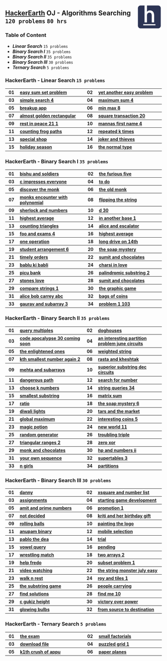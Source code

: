 <img align="right" width="80" src="/logos/hackerearth.jpg"></img>

## [HackerEarth](https://hackerearth.com/) OJ - Algorithms Searching `120 problems` `80 hrs`

### Table of Content

- ***Linear Search*** `15 problems`
- ***Binary Search I*** `35 problems`
- ***Binary Search II*** `35 problems`
- ***Binary Search III*** `30 problems`
- ***Ternary Search*** `5 problems`

### HackerEarth - Linear Search `15 problems`

<table>
    <tbody>
        <tr>
<th align="center" width="50px">01</th><th align="left" width="550px"><a href="https://www.hackerearth.com/practice/algorithms/searching/linear-search/practice-problems/algorithm/easy-sum-set-problem-7e6841ca/">easy sum set problem</a></th>
<th align="center" width="50px">02</th><th align="left" width="550px"><a href="https://www.hackerearth.com/practice/algorithms/searching/linear-search/practice-problems/algorithm/yet-another-easy-problem-1f3273a0/">yet another easy problem</a></th>
        </tr>
        <tr>
<th align="center" width="50px">03</th><th align="left" width="550px"><a href="https://www.hackerearth.com/practice/algorithms/searching/linear-search/practice-problems/algorithm/simple-search-4/">simple search 4</a></th>
<th align="center" width="50px">04</th><th align="left" width="550px"><a href="https://www.hackerearth.com/practice/algorithms/searching/linear-search/practice-problems/algorithm/maximum-sum-4-f8d12458/">maximum sum 4</a></th>
        </tr>
        <tr>
<th align="center" width="50px">05</th><th align="left" width="550px"><a href="https://www.hackerearth.com/practice/algorithms/searching/linear-search/practice-problems/algorithm/breakup-app/">breakup app</a></th>
<th align="center" width="50px">06</th><th align="left" width="550px"><a href="https://www.hackerearth.com/practice/algorithms/searching/linear-search/practice-problems/algorithm/min-max-8/">min max 8</a></th>
        </tr>
        <tr>
<th align="center" width="50px">07</th><th align="left" width="550px"><a href="https://www.hackerearth.com/practice/algorithms/searching/linear-search/practice-problems/algorithm/almost-golden-rectangular-1c9d72c0/">almost golden rectangular</a></th>
<th align="center" width="50px">08</th><th align="left" width="550px"><a href="https://www.hackerearth.com/practice/algorithms/searching/linear-search/practice-problems/algorithm/square-transaction-20/">square transaction 20</a></th>
        </tr>
        <tr>
<th align="center" width="50px">09</th><th align="left" width="550px"><a href="https://www.hackerearth.com/practice/algorithms/searching/linear-search/practice-problems/algorithm/rest-in-peace-21-1/">rest in peace 21 1</a></th>
<th align="center" width="50px">10</th><th align="left" width="550px"><a href="https://www.hackerearth.com/practice/algorithms/searching/linear-search/practice-problems/algorithm/mannas-first-name-4/">mannas first name 4</a></th>
        </tr>
        <tr>
<th align="center" width="50px">11</th><th align="left" width="550px"><a href="https://www.hackerearth.com/practice/algorithms/searching/linear-search/practice-problems/algorithm/counting-frog-paths-1abd84d5/">counting frog paths</a></th>
<th align="center" width="50px">12</th><th align="left" width="550px"><a href="https://www.hackerearth.com/practice/algorithms/searching/linear-search/practice-problems/algorithm/repeated-k-times/">repeated k times</a></th>
        </tr>
        <tr>
<th align="center" width="50px">13</th><th align="left" width="550px"><a href="https://www.hackerearth.com/practice/algorithms/searching/linear-search/practice-problems/algorithm/special-shop-69904c91/">special shop</a></th>
<th align="center" width="50px">14</th><th align="left" width="550px"><a href="https://www.hackerearth.com/practice/algorithms/searching/linear-search/practice-problems/algorithm/joker-and-thieves-53e59f4a/">joker and thieves</a></th>
        </tr>
        <tr>
<th align="center" width="50px">15</th><th align="left" width="550px"><a href="https://www.hackerearth.com/practice/algorithms/searching/linear-search/practice-problems/algorithm/holiday-season-ab957deb/">holiday season</a></th>
<th align="center" width="50px">16</th><th align="left" width="550px"><a href="https://www.hackerearth.com/practice/algorithms/searching/linear-search/practice-problems/algorithm/the-normal-type/">the normal type</a></th>
        </tr>
    </tbody>
</table>

### HackerEarth - Binary Search I `35 problems`

<table>
    <tbody>
        <tr>
<th align="center" width="50px">01</th><th align="left" width="550px"><a href="https://www.hackerearth.com/practice/algorithms/searching/binary-search/practice-problems/algorithm/bishu-and-soldiers/">bishu and soldiers</a></th>
<th align="center" width="50px">02</th><th align="left" width="550px"><a href="https://www.hackerearth.com/practice/algorithms/searching/binary-search/practice-problems/algorithm/the-furious-five-69521576/">the furious five</a></th>
        </tr>
        <tr>
<th align="center" width="50px">03</th><th align="left" width="550px"><a href="https://www.hackerearth.com/practice/algorithms/searching/binary-search/practice-problems/algorithm/c-impresses-everyone/">c impresses everyone</a></th>
<th align="center" width="50px">04</th><th align="left" width="550px"><a href="https://www.hackerearth.com/practice/algorithms/searching/binary-search/practice-problems/algorithm/to-do-b9cfd3e3/">to do</a></th>
        </tr>
        <tr>
<th align="center" width="50px">05</th><th align="left" width="550px"><a href="https://www.hackerearth.com/practice/algorithms/searching/binary-search/practice-problems/algorithm/discover-the-monk/">discover the monk</a></th>
<th align="center" width="50px">06</th><th align="left" width="550px"><a href="https://www.hackerearth.com/practice/algorithms/searching/binary-search/practice-problems/algorithm/the-old-monk/">the old monk</a></th>
        </tr>
        <tr>
<th align="center" width="50px">07</th><th align="left" width="550px"><a href="https://www.hackerearth.com/practice/algorithms/searching/binary-search/practice-problems/algorithm/monks-encounter-with-polynomial/">monks encounter with polynomial</a></th>
<th align="center" width="50px">08</th><th align="left" width="550px"><a href="https://www.hackerearth.com/practice/algorithms/searching/binary-search/practice-problems/algorithm/flipping-the-string-831bbbbe/">flipping the string</a></th>
        </tr>
        <tr>
<th align="center" width="50px">09</th><th align="left" width="550px"><a href="https://www.hackerearth.com/practice/algorithms/searching/binary-search/practice-problems/algorithm/sherlock-and-numbers/">sherlock and numbers</a></th>
<th align="center" width="50px">10</th><th align="left" width="550px"><a href="https://www.hackerearth.com/practice/algorithms/searching/binary-search/practice-problems/algorithm/d-30/">d 30</a></th>
        </tr>
        <tr>
<th align="center" width="50px">11</th><th align="left" width="550px"><a href="https://www.hackerearth.com/practice/algorithms/searching/binary-search/practice-problems/algorithm/highest-average-64bdd761/">highest average</a></th>
<th align="center" width="50px">12</th><th align="left" width="550px"><a href="https://www.hackerearth.com/practice/algorithms/searching/binary-search/practice-problems/algorithm/in-another-base-1-e0d0f1ca/">in another base 1</a></th>
        </tr>
        <tr>
<th align="center" width="50px">13</th><th align="left" width="550px"><a href="https://www.hackerearth.com/practice/algorithms/searching/binary-search/practice-problems/algorithm/counting-triangles/">counting triangles</a></th>
<th align="center" width="50px">14</th><th align="left" width="550px"><a href="https://www.hackerearth.com/practice/algorithms/searching/binary-search/practice-problems/algorithm/alice-and-escalator/">alice and escalator</a></th>
        </tr>
        <tr>
<th align="center" width="50px">15</th><th align="left" width="550px"><a href="https://www.hackerearth.com/practice/algorithms/searching/binary-search/practice-problems/algorithm/foo-and-exams-4/">foo and exams 4</a></th>
<th align="center" width="50px">16</th><th align="left" width="550px"><a href="https://www.hackerearth.com/practice/algorithms/searching/binary-search/practice-problems/algorithm/highest-average-25400da7/">highest average</a></th>
        </tr>
        <tr>
<th align="center" width="50px">17</th><th align="left" width="550px"><a href="https://www.hackerearth.com/practice/algorithms/searching/binary-search/practice-problems/algorithm/one-operation/">one operation</a></th>
<th align="center" width="50px">18</th><th align="left" width="550px"><a href="https://www.hackerearth.com/practice/algorithms/searching/binary-search/practice-problems/algorithm/long-drive-on-14th/">long drive on 14th</a></th>
        </tr>
        <tr>
<th align="center" width="50px">19</th><th align="left" width="550px"><a href="https://www.hackerearth.com/practice/algorithms/searching/binary-search/practice-problems/algorithm/student-arrangement-6/">student arrangement 6</a></th>
<th align="center" width="50px">20</th><th align="left" width="550px"><a href="https://www.hackerearth.com/practice/algorithms/searching/binary-search/practice-problems/algorithm/the-soap-mystery/">the soap mystery</a></th>
        </tr>
        <tr>
<th align="center" width="50px">21</th><th align="left" width="550px"><a href="https://www.hackerearth.com/practice/algorithms/searching/binary-search/practice-problems/algorithm/timely-orders/">timely orders</a></th>
<th align="center" width="50px">22</th><th align="left" width="550px"><a href="https://www.hackerearth.com/practice/algorithms/searching/binary-search/practice-problems/algorithm/sumit-and-chocolates/">sumit and chocolates</a></th>
        </tr>
        <tr>
<th align="center" width="50px">23</th><th align="left" width="550px"><a href="https://www.hackerearth.com/practice/algorithms/searching/binary-search/practice-problems/algorithm/bablu-ki-babli-51f74021/">bablu ki babli</a></th>
<th align="center" width="50px">24</th><th align="left" width="550px"><a href="https://www.hackerearth.com/practice/algorithms/searching/binary-search/practice-problems/algorithm/charsi-in-love/">charsi in love</a></th>
        </tr>
        <tr>
<th align="center" width="50px">25</th><th align="left" width="550px"><a href="https://www.hackerearth.com/practice/algorithms/searching/binary-search/practice-problems/algorithm/picu-bank-09e29493/">picu bank</a></th>
<th align="center" width="50px">26</th><th align="left" width="550px"><a href="https://www.hackerearth.com/practice/algorithms/searching/binary-search/practice-problems/algorithm/palindromic-substring-2-a3d45c46/">palindromic substring 2</a></th>
        </tr>
        <tr>
<th align="center" width="50px">27</th><th align="left" width="550px"><a href="https://www.hackerearth.com/practice/algorithms/searching/binary-search/practice-problems/algorithm/stones-love/">stones love</a></th>
<th align="center" width="50px">28</th><th align="left" width="550px"><a href="https://www.hackerearth.com/practice/algorithms/searching/binary-search/practice-problems/algorithm/sumit-and-chocolates-c9e3069d/">sumit and chocolates</a></th>
        </tr>
        <tr>
<th align="center" width="50px">29</th><th align="left" width="550px"><a href="https://www.hackerearth.com/practice/algorithms/searching/binary-search/practice-problems/algorithm/compare-strings-1-1cb66e03/">compare strings 1</a></th>
<th align="center" width="50px">30</th><th align="left" width="550px"><a href="https://www.hackerearth.com/practice/algorithms/searching/binary-search/practice-problems/algorithm/the-graphic-game-59c30775/">the graphic game</a></th>
        </tr>
        <tr>
<th align="center" width="50px">31</th><th align="left" width="550px"><a href="https://www.hackerearth.com/practice/algorithms/searching/binary-search/practice-problems/algorithm/alice-bob-carrey-abc/">alice bob carrey abc</a></th>
<th align="center" width="50px">32</th><th align="left" width="550px"><a href="https://www.hackerearth.com/practice/algorithms/searching/binary-search/practice-problems/algorithm/bags-of-coins-7b1d612c/">bags of coins</a></th>
        </tr>
        <tr>
<th align="center" width="50px">33</th><th align="left" width="550px"><a href="https://www.hackerearth.com/practice/algorithms/searching/binary-search/practice-problems/algorithm/gaurav-and-subarray-3-787fb90a/">gaurav and subarray 3</a></th>
<th align="center" width="50px">34</th><th align="left" width="550px"><a href="https://www.hackerearth.com/practice/algorithms/searching/binary-search/practice-problems/algorithm/problem-1-103/">problem 1 103</a></th>
        </tr>
    </tbody>
</table>

### HackerEarth - Binary Search II `35 problems`

<table>
    <tbody>
        <tr>
<th align="center" width="50px">01</th><th align="left" width="550px"><a href="https://www.hackerearth.com/practice/algorithms/searching/binary-search/practice-problems/algorithm/query-multiples-6cf951be/">query multiples</a></th>
<th align="center" width="50px">02</th><th align="left" width="550px"><a href="https://www.hackerearth.com/practice/algorithms/searching/binary-search/practice-problems/algorithm/doghouses/">doghouses</a></th>
        </tr>
        <tr>
<th align="center" width="50px">03</th><th align="left" width="550px"><a href="https://www.hackerearth.com/practice/algorithms/searching/binary-search/practice-problems/algorithm/code-apocalypse-30-coming-soon/">code apocalypse 30 coming soon</a></th>
<th align="center" width="50px">04</th><th align="left" width="550px"><a href="https://www.hackerearth.com/practice/algorithms/searching/binary-search/practice-problems/algorithm/an-interesting-partition-problem-june-circuits-18f83691/">an interesting partition problem june circuits</a></th>
        </tr>
        <tr>
<th align="center" width="50px">05</th><th align="left" width="550px"><a href="https://www.hackerearth.com/practice/algorithms/searching/binary-search/practice-problems/algorithm/the-enlightened-ones/">the enlightened ones</a></th>
<th align="center" width="50px">06</th><th align="left" width="550px"><a href="https://www.hackerearth.com/practice/algorithms/searching/binary-search/practice-problems/algorithm/weighted-string/">weighted string</a></th>
        </tr>
        <tr>
<th align="center" width="50px">07</th><th align="left" width="550px"><a href="https://www.hackerearth.com/practice/algorithms/searching/binary-search/practice-problems/algorithm/kth-smallest-number-again-2/">kth smallest number again 2</a></th>
<th align="center" width="50px">08</th><th align="left" width="550px"><a href="https://www.hackerearth.com/practice/algorithms/searching/binary-search/practice-problems/algorithm/rasta-and-kheshtak/">rasta and kheshtak</a></th>
        </tr>
        <tr>
<th align="center" width="50px">09</th><th align="left" width="550px"><a href="https://www.hackerearth.com/practice/algorithms/searching/binary-search/practice-problems/algorithm/mehta-and-subarrays/">mehta and subarrays</a></th>
<th align="center" width="50px">10</th><th align="left" width="550px"><a href="https://www.hackerearth.com/practice/algorithms/searching/binary-search/practice-problems/algorithm/superior-substring-dec-circuits-e51b3c27/">superior substring dec circuits</a></th>
        </tr>
        <tr>
<th align="center" width="50px">11</th><th align="left" width="550px"><a href="https://www.hackerearth.com/practice/algorithms/searching/binary-search/practice-problems/algorithm/dangerous-path-467b0dc7/">dangerous path</a></th>
<th align="center" width="50px">12</th><th align="left" width="550px"><a href="https://www.hackerearth.com/practice/algorithms/searching/binary-search/practice-problems/algorithm/search-for-number/">search for number</a></th>
        </tr>
        <tr>
<th align="center" width="50px">13</th><th align="left" width="550px"><a href="https://www.hackerearth.com/practice/algorithms/searching/binary-search/practice-problems/algorithm/choose-k-numbers-453f4bce/">choose k numbers</a></th>
<th align="center" width="50px">14</th><th align="left" width="550px"><a href="https://www.hackerearth.com/practice/algorithms/searching/binary-search/practice-problems/algorithm/string-queries-34/">string queries 34</a></th>
        </tr>
        <tr>
<th align="center" width="50px">15</th><th align="left" width="550px"><a href="https://www.hackerearth.com/practice/algorithms/searching/binary-search/practice-problems/algorithm/smallest-substring-e1862fcf/">smallest substring</a></th>
<th align="center" width="50px">16</th><th align="left" width="550px"><a href="https://www.hackerearth.com/practice/algorithms/searching/binary-search/practice-problems/approximate/matrix-sum/">matrix sum</a></th>
        </tr>
        <tr>
<th align="center" width="50px">17</th><th align="left" width="550px"><a href="https://www.hackerearth.com/practice/algorithms/searching/binary-search/practice-problems/approximate/ratio-317c498f/">ratio</a></th>
<th align="center" width="50px">18</th><th align="left" width="550px"><a href="https://www.hackerearth.com/practice/algorithms/searching/binary-search/practice-problems/algorithm/the-soap-mystery-6/">the soap mystery 6</a></th>
        </tr>
        <tr>
<th align="center" width="50px">19</th><th align="left" width="550px"><a href="https://www.hackerearth.com/practice/algorithms/searching/binary-search/practice-problems/algorithm/diwali-lights-3358fa33/">diwali lights</a></th>
<th align="center" width="50px">20</th><th align="left" width="550px"><a href="https://www.hackerearth.com/practice/algorithms/searching/binary-search/practice-problems/algorithm/tars-and-the-market-8a58f869/">tars and the market</a></th>
        </tr>
        <tr>
<th align="center" width="50px">21</th><th align="left" width="550px"><a href="https://www.hackerearth.com/practice/algorithms/searching/binary-search/practice-problems/algorithm/global-maximum/">global maximum</a></th>
<th align="center" width="50px">22</th><th align="left" width="550px"><a href="https://www.hackerearth.com/practice/algorithms/searching/binary-search/practice-problems/algorithm/interesting-coins-5/">interesting coins 5</a></th>
        </tr>
        <tr>
<th align="center" width="50px">23</th><th align="left" width="550px"><a href="https://www.hackerearth.com/practice/algorithms/searching/binary-search/practice-problems/algorithm/magic-potion-d54349f9/">magic potion</a></th>
<th align="center" width="50px">24</th><th align="left" width="550px"><a href="https://www.hackerearth.com/practice/algorithms/searching/binary-search/practice-problems/algorithm/new-world-11/">new world 11</a></th>
        </tr>
        <tr>
<th align="center" width="50px">25</th><th align="left" width="550px"><a href="https://www.hackerearth.com/practice/algorithms/searching/binary-search/practice-problems/algorithm/random-generator/">random generator</a></th>
<th align="center" width="50px">26</th><th align="left" width="550px"><a href="https://www.hackerearth.com/practice/algorithms/searching/binary-search/practice-problems/algorithm/troubling-triple/">troubling triple</a></th>
        </tr>
        <tr>
<th align="center" width="50px">27</th><th align="left" width="550px"><a href="https://www.hackerearth.com/practice/algorithms/searching/binary-search/practice-problems/algorithm/triangular-ranges-2/">triangular ranges 2</a></th>
<th align="center" width="50px">28</th><th align="left" width="550px"><a href="https://www.hackerearth.com/practice/algorithms/searching/binary-search/practice-problems/algorithm/zero-xor-e3085486/">zero xor</a></th>
        </tr>
        <tr>
<th align="center" width="50px">29</th><th align="left" width="550px"><a href="https://www.hackerearth.com/practice/algorithms/searching/binary-search/practice-problems/algorithm/monk-and-chocolates-60875f0e/">monk and chocolates</a></th>
<th align="center" width="50px">30</th><th align="left" width="550px"><a href="https://www.hackerearth.com/practice/algorithms/searching/binary-search/practice-problems/algorithm/hp-and-numbers-ii-0115b16e/">hp and numbers ii</a></th>
        </tr>
        <tr>
<th align="center" width="50px">31</th><th align="left" width="550px"><a href="https://www.hackerearth.com/practice/algorithms/searching/binary-search/practice-problems/algorithm/your-own-sequence-113bf172/">your own sequence</a></th>
<th align="center" width="50px">32</th><th align="left" width="550px"><a href="https://www.hackerearth.com/practice/algorithms/searching/binary-search/practice-problems/algorithm/supertables-3/">supertables 3</a></th>
        </tr>
        <tr>
<th align="center" width="50px">33</th><th align="left" width="550px"><a href="https://www.hackerearth.com/practice/algorithms/searching/binary-search/practice-problems/algorithm/n-girls-bbd50a1d/">n girls</a></th>
<th align="center" width="50px">34</th><th align="left" width="550px"><a href="https://www.hackerearth.com/practice/algorithms/searching/binary-search/practice-problems/algorithm/partitions-5fd40ffc/">partitions</a></th>
        </tr>
    </tbody>
</table>

### HackerEarth - Binary Search III `30 problems`

<table>
    <tbody>
        <tr>
<th align="center" width="50px">01</th><th align="left" width="550px"><a href="https://www.hackerearth.com/practice/algorithms/searching/binary-search/practice-problems/algorithm/danny/">danny</a></th>
<th align="center" width="50px">02</th><th align="left" width="550px"><a href="https://www.hackerearth.com/practice/algorithms/searching/binary-search/practice-problems/algorithm/xsquare-and-number-list/">xsquare and number list</a></th>
        </tr>
        <tr>
<th align="center" width="50px">03</th><th align="left" width="550px"><a href="https://www.hackerearth.com/practice/algorithms/searching/binary-search/practice-problems/algorithm/assignments-67454120/">assignments</a></th>
<th align="center" width="50px">04</th><th align="left" width="550px"><a href="https://www.hackerearth.com/practice/algorithms/searching/binary-search/practice-problems/algorithm/starting-game-development/">starting game development</a></th>
        </tr>
        <tr>
<th align="center" width="50px">05</th><th align="left" width="550px"><a href="https://www.hackerearth.com/practice/algorithms/searching/binary-search/practice-problems/algorithm/amit-and-prime-numbers/">amit and prime numbers</a></th>
<th align="center" width="50px">06</th><th align="left" width="550px"><a href="https://www.hackerearth.com/practice/algorithms/searching/binary-search/practice-problems/algorithm/promotion-1/">promotion 1</a></th>
        </tr>
        <tr>
<th align="center" width="50px">07</th><th align="left" width="550px"><a href="https://www.hackerearth.com/practice/algorithms/searching/binary-search/practice-problems/algorithm/not-decided/">not decided</a></th>
<th align="center" width="50px">08</th><th align="left" width="550px"><a href="https://www.hackerearth.com/practice/algorithms/searching/binary-search/practice-problems/algorithm/kriti-and-her-birthday-gift/">kriti and her birthday gift</a></th>
        </tr>
        <tr>
<th align="center" width="50px">09</th><th align="left" width="550px"><a href="https://www.hackerearth.com/practice/algorithms/searching/binary-search/practice-problems/algorithm/rolling-balls-b8923a50/">rolling balls</a></th>
<th align="center" width="50px">10</th><th align="left" width="550px"><a href="https://www.hackerearth.com/practice/algorithms/searching/binary-search/practice-problems/algorithm/painting-the-logo/">painting the logo</a></th>
        </tr>
        <tr>
<th align="center" width="50px">11</th><th align="left" width="550px"><a href="https://www.hackerearth.com/practice/algorithms/searching/binary-search/practice-problems/algorithm/anupam-binary/">anupam binary</a></th>
<th align="center" width="50px">12</th><th align="left" width="550px"><a href="https://www.hackerearth.com/practice/algorithms/searching/binary-search/practice-problems/algorithm/mobile-selection-acc2cf2b/">mobile selection</a></th>
        </tr>
        <tr>
<th align="center" width="50px">13</th><th align="left" width="550px"><a href="https://www.hackerearth.com/practice/algorithms/searching/binary-search/practice-problems/algorithm/pablo-the-dea/">pablo the dea</a></th>
<th align="center" width="50px">14</th><th align="left" width="550px"><a href="https://www.hackerearth.com/practice/algorithms/searching/binary-search/practice-problems/algorithm/trial/">trial</a></th>
        </tr>
        <tr>
<th align="center" width="50px">15</th><th align="left" width="550px"><a href="https://www.hackerearth.com/practice/algorithms/searching/binary-search/practice-problems/algorithm/vowel-query-51648a6c/">vowel query</a></th>
<th align="center" width="50px">16</th><th align="left" width="550px"><a href="https://www.hackerearth.com/practice/algorithms/searching/binary-search/practice-problems/algorithm/pending/">pending</a></th>
        </tr>
        <tr>
<th align="center" width="50px">17</th><th align="left" width="550px"><a href="https://www.hackerearth.com/practice/algorithms/searching/binary-search/practice-problems/algorithm/wrestling-match/">wrestling match</a></th>
<th align="center" width="50px">18</th><th align="left" width="550px"><a href="https://www.hackerearth.com/practice/algorithms/searching/binary-search/practice-problems/algorithm/two-arrays-2-0f24abf0/">two arrays 2</a></th>
        </tr>
        <tr>
<th align="center" width="50px">19</th><th align="left" width="550px"><a href="https://www.hackerearth.com/practice/algorithms/searching/binary-search/practice-problems/algorithm/help-fredo/">help fredo</a></th>
<th align="center" width="50px">20</th><th align="left" width="550px"><a href="https://www.hackerearth.com/practice/algorithms/searching/binary-search/practice-problems/algorithm/subset-problem-1-ce9c4e7b/">subset problem 1</a></th>
        </tr>
        <tr>
<th align="center" width="50px">21</th><th align="left" width="550px"><a href="https://www.hackerearth.com/practice/algorithms/searching/binary-search/practice-problems/algorithm/video-watching-8c6cbee6/">video watching</a></th>
<th align="center" width="50px">22</th><th align="left" width="550px"><a href="https://www.hackerearth.com/practice/algorithms/searching/binary-search/practice-problems/algorithm/the-string-monster-july-easy/">the string monster july easy</a></th>
        </tr>
        <tr>
<th align="center" width="50px">23</th><th align="left" width="550px"><a href="https://www.hackerearth.com/practice/algorithms/searching/binary-search/practice-problems/algorithm/walk-n-rest-ca02551e/">walk n rest</a></th>
<th align="center" width="50px">24</th><th align="left" width="550px"><a href="https://www.hackerearth.com/practice/algorithms/searching/binary-search/practice-problems/algorithm/roy-and-tiles-1/">roy and tiles 1</a></th>
        </tr>
        <tr>
<th align="center" width="50px">25</th><th align="left" width="550px"><a href="https://www.hackerearth.com/practice/algorithms/searching/binary-search/practice-problems/algorithm/the-substring-game-c14f8bd2/">the substring game</a></th>
<th align="center" width="50px">26</th><th align="left" width="550px"><a href="https://www.hackerearth.com/practice/algorithms/searching/binary-search/practice-problems/algorithm/people-carrying-6dd467ed/">people carrying</a></th>
        </tr>
        <tr>
<th align="center" width="50px">27</th><th align="left" width="550px"><a href="https://www.hackerearth.com/practice/algorithms/searching/binary-search/practice-problems/algorithm/find-solutions/">find solutions</a></th>
<th align="center" width="50px">28</th><th align="left" width="550px"><a href="https://www.hackerearth.com/practice/algorithms/searching/binary-search/practice-problems/algorithm/find-me-10/">find me 10</a></th>
        </tr>
        <tr>
<th align="center" width="50px">29</th><th align="left" width="550px"><a href="https://www.hackerearth.com/practice/algorithms/searching/binary-search/practice-problems/algorithm/c-gukiz-height/">c gukiz height</a></th>
<th align="center" width="50px">30</th><th align="left" width="550px"><a href="https://www.hackerearth.com/practice/algorithms/searching/binary-search/practice-problems/algorithm/victory-over-power-4a0cb459/">victory over power</a></th>
        </tr>
        <tr>
<th align="center" width="50px">31</th><th align="left" width="550px"><a href="https://www.hackerearth.com/practice/algorithms/searching/binary-search/practice-problems/algorithm/glowing-bulbs/">glowing bulbs</a></th>
<th align="center" width="50px">32</th><th align="left" width="550px"><a href="https://www.hackerearth.com/practice/algorithms/searching/binary-search/practice-problems/algorithm/from-source-to-destination/">from source to destination</a></th>
        </tr>
    </tbody>
</table>

### HackerEarth - Ternary Search `5 problems`

<table>
    <tbody>
        <tr>
<th align="center" width="50px">01</th><th align="left" width="550px"><a href="https://www.hackerearth.com/practice/algorithms/searching/ternary-search/practice-problems/algorithm/the-exam/">the exam</a></th>
<th align="center" width="50px">02</th><th align="left" width="550px"><a href="https://www.hackerearth.com/practice/algorithms/searching/ternary-search/practice-problems/algorithm/small-factorials/">small factorials</a></th>
        </tr>
        <tr>
<th align="center" width="50px">03</th><th align="left" width="550px"><a href="https://www.hackerearth.com/practice/algorithms/searching/ternary-search/practice-problems/algorithm/download-file-b0fe3520/">download file</a></th>
<th align="center" width="50px">04</th><th align="left" width="550px"><a href="https://www.hackerearth.com/practice/algorithms/searching/ternary-search/practice-problems/algorithm/puzzled-grid-1/">puzzled grid 1</a></th>
        </tr>
        <tr>
<th align="center" width="50px">05</th><th align="left" width="550px"><a href="https://www.hackerearth.com/practice/algorithms/searching/ternary-search/practice-problems/algorithm/k1th-crush-of-appu/">k1th crush of appu</a></th>
<th align="center" width="50px">06</th><th align="left" width="550px"><a href="https://www.hackerearth.com/practice/algorithms/searching/ternary-search/practice-problems/approximate/paper-planes-8cb51f55/">paper planes</a></th>
        </tr>
    </tbody>
</table>
